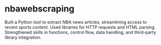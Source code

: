 # nbawebscraping
Built a Python tool to extract NBA news articles, streamlining access to recent sports content. Used
libraries for HTTP requests and HTML parsing. Strengthened skills in functions, control flow, data handling, and third-party library integration.
